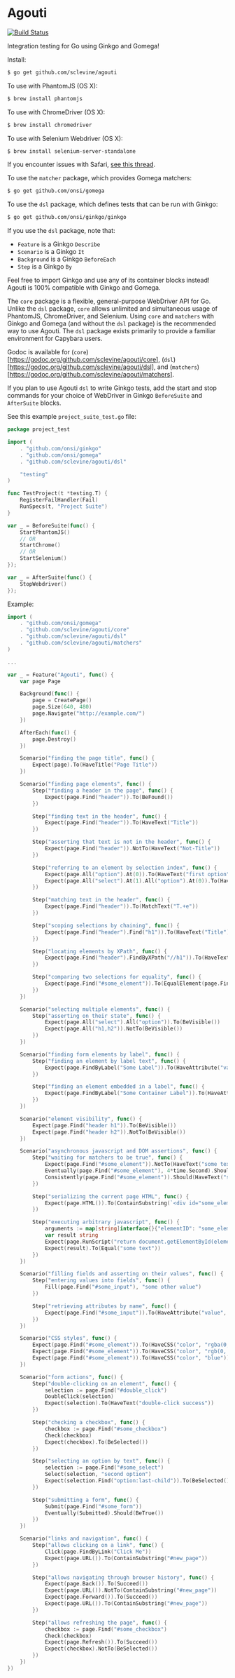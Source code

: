 Agouti
======

[![Build Status](https://api.travis-ci.org/sclevine/agouti.png?branch=master)](http://travis-ci.org/sclevine/agouti)

Integration testing for Go using Ginkgo and Gomega!

Install:
```bash
$ go get github.com/sclevine/agouti
```
To use with PhantomJS (OS X):
```bash
$ brew install phantomjs
```
To use with ChromeDriver (OS X):
```bash
$ brew install chromedriver
```
To use with Selenium Webdriver (OS X):
```bash
$ brew install selenium-server-standalone
```
If you encounter issues with Safari, [see this thread](https://code.google.com/p/selenium/issues/detail?can=2&q=7933&colspec=ID%20Stars%20Type%20Status%20Priority%20Milestone%20Owner%20Summary&id=7933).

To use the `matcher` package, which provides Gomega matchers:
```bash
$ go get github.com/onsi/gomega
```
To use the `dsl` package, which defines tests that can be run with Ginkgo:
```bash
$ go get github.com/onsi/ginkgo/ginkgo
```

If you use the `dsl` package, note that:
 * `Feature` is a Ginkgo `Describe`
 * `Scenario` is a Ginkgo `It`
 * `Background` is a Ginkgo `BeforeEach`
 * `Step` is a Ginkgo `By`

Feel free to import Ginkgo and use any of its container blocks instead! Agouti is 100% compatible with Ginkgo and Gomega.

The `core` package is a flexible, general-purpose WebDriver API for Go. Unlike the `dsl` package, `core` allows unlimited and simultaneous usage of PhantomJS, ChromeDriver, and Selenium. Using `core` and `matchers` with Ginkgo and Gomega (and without the `dsl` package) is the recommended way to use Agouti. The `dsl` package exists primarily to provide a familiar environment for Capybara users.

Godoc is available for (`core`)[https://godoc.org/github.com/sclevine/agouti/core], (`dsl`)[https://godoc.org/github.com/sclevine/agouti/dsl], and (`matchers`)[https://godoc.org/github.com/sclevine/agouti/matchers].

If you plan to use Agouti `dsl` to write Ginkgo tests, add the start and stop commands for your choice of WebDriver in Ginkgo `BeforeSuite` and `AfterSuite` blocks.

See this example `project_suite_test.go` file:
```Go
package project_test

import (
	. "github.com/onsi/ginkgo"
	. "github.com/onsi/gomega"
	. "github.com/sclevine/agouti/dsl"

	"testing"
)

func TestProject(t *testing.T) {
	RegisterFailHandler(Fail)
	RunSpecs(t, "Project Suite")
}

var _ = BeforeSuite(func() {
	StartPhantomJS()
	// OR
	StartChrome()
	// OR
	StartSelenium()
});

var _ = AfterSuite(func() {
	StopWebdriver()
});
```

Example:

```Go
import (
	. "github.com/onsi/gomega"
	. "github.com/sclevine/agouti/core"
	. "github.com/sclevine/agouti/dsl"
	. "github.com/sclevine/agouti/matchers"
)

...

var _ = Feature("Agouti", func() {
	var page Page

	Background(func() {
		page = CreatePage()
		page.Size(640, 480)
		page.Navigate("http://example.com/")
	})

	AfterEach(func() {
		page.Destroy()
	})

	Scenario("finding the page title", func() {
		Expect(page).To(HaveTitle("Page Title"))
	})

	Scenario("finding page elements", func() {
		Step("finding a header in the page", func() {
			Expect(page.Find("header")).To(BeFound())
		})

		Step("finding text in the header", func() {
			Expect(page.Find("header")).To(HaveText("Title"))
		})

		Step("asserting that text is not in the header", func() {
			Expect(page.Find("header")).NotTo(HaveText("Not-Title"))
		})

		Step("referring to an element by selection index", func() {
			Expect(page.All("option").At(0)).To(HaveText("first option"))
			Expect(page.All("select").At(1).All("option").At(0)).To(HaveText("third option"))
		})

		Step("matching text in the header", func() {
			Expect(page.Find("header")).To(MatchText("T.+e"))
		})

		Step("scoping selections by chaining", func() {
			Expect(page.Find("header").Find("h1")).To(HaveText("Title"))
		})

		Step("locating elements by XPath", func() {
			Expect(page.Find("header").FindByXPath("//h1")).To(HaveText("Title"))
		})

		Step("comparing two selections for equality", func() {
			Expect(page.Find("#some_element")).To(EqualElement(page.FindByXPath("//div[@class='some-element']")))
		})
	})

	Scenario("selecting multiple elements", func() {
		Step("asserting on their state", func() {
			Expect(page.All("select").All("option")).To(BeVisible())
			Expect(page.All("h1,h2")).NotTo(BeVisible())
		})
	})

	Scenario("finding form elements by label", func() {
		Step("finding an element by label text", func() {
			Expect(page.FindByLabel("Some Label")).To(HaveAttribute("value", "some labeled value"))
		})

		Step("finding an element embedded in a label", func() {
			Expect(page.FindByLabel("Some Container Label")).To(HaveAttribute("value", "some embedded value"))
		})
	})

	Scenario("element visibility", func() {
		Expect(page.Find("header h1")).To(BeVisible())
		Expect(page.Find("header h2")).NotTo(BeVisible())
	})

	Scenario("asynchronous javascript and DOM assertions", func() {
		Step("waiting for matchers to be true", func() {
			Expect(page.Find("#some_element")).NotTo(HaveText("some text"))
			Eventually(page.Find("#some_element"), 4*time.Second).Should(HaveText("some text"))
			Consistently(page.Find("#some_element")).Should(HaveText("some text"))
		})

		Step("serializing the current page HTML", func() {
			Expect(page.HTML()).To(ContainSubstring(`<div id="some_element" class="some-element" style="color: blue;">some text</div>`))
		})

		Step("executing arbitrary javascript", func() {
			arguments := map[string]interface{}{"elementID": "some_element"}
			var result string
			Expect(page.RunScript("return document.getElementById(elementID).innerHTML;", arguments, &result)).To(Succeed())
			Expect(result).To(Equal("some text"))
		})
	})

	Scenario("filling fields and asserting on their values", func() {
		Step("entering values into fields", func() {
			Fill(page.Find("#some_input"), "some other value")
		})

		Step("retrieving attributes by name", func() {
			Expect(page.Find("#some_input")).To(HaveAttribute("value", "some other value"))
		})
	})

	Scenario("CSS styles", func() {
		Expect(page.Find("#some_element")).To(HaveCSS("color", "rgba(0, 0, 255, 1)"))
		Expect(page.Find("#some_element")).To(HaveCSS("color", "rgb(0, 0, 255)"))
		Expect(page.Find("#some_element")).To(HaveCSS("color", "blue"))
	})

	Scenario("form actions", func() {
		Step("double-clicking on an element", func() {
			selection := page.Find("#double_click")
			DoubleClick(selection)
			Expect(selection).To(HaveText("double-click success"))
		})

		Step("checking a checkbox", func() {
			checkbox := page.Find("#some_checkbox")
			Check(checkbox)
			Expect(checkbox).To(BeSelected())
		})

		Step("selecting an option by text", func() {
			selection := page.Find("#some_select")
			Select(selection, "second option")
			Expect(selection.Find("option:last-child")).To(BeSelected())
		})

		Step("submitting a form", func() {
			Submit(page.Find("#some_form"))
			Eventually(Submitted).Should(BeTrue())
		})
	})

	Scenario("links and navigation", func() {
		Step("allows clicking on a link", func() {
			Click(page.FindByLink("Click Me"))
			Expect(page.URL()).To(ContainSubstring("#new_page"))
		})

		Step("allows navigating through browser history", func() {
			Expect(page.Back()).To(Succeed())
			Expect(page.URL()).NotTo(ContainSubstring("#new_page"))
			Expect(page.Forward()).To(Succeed())
			Expect(page.URL()).To(ContainSubstring("#new_page"))
		})

		Step("allows refreshing the page", func() {
			checkbox := page.Find("#some_checkbox")
			Check(checkbox)
			Expect(page.Refresh()).To(Succeed())
			Expect(checkbox).NotTo(BeSelected())
		})
	})
})
```

